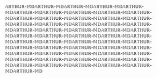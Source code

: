𝔸ℝ𝕋ℍ𝕌ℝ-𝕄𝔻𝔸ℝ𝕋ℍ𝕌ℝ-𝕄𝔻𝔸ℝ𝕋ℍ𝕌ℝ-𝕄𝔻𝔸ℝ𝕋ℍ𝕌ℝ-𝕄𝔻𝔸ℝ𝕋ℍ𝕌ℝ-𝕄𝔻𝔸ℝ𝕋ℍ𝕌ℝ-𝕄𝔻𝔸ℝ𝕋ℍ𝕌ℝ-𝕄𝔻𝔸ℝ𝕋ℍ𝕌ℝ-𝕄𝔻𝔸ℝ𝕋ℍ𝕌ℝ-𝕄𝔻𝔸ℝ𝕋ℍ𝕌ℝ-𝕄𝔻𝔸ℝ𝕋ℍ𝕌ℝ-𝕄𝔻𝔸ℝ𝕋ℍ𝕌ℝ-𝕄𝔻𝔸ℝ𝕋ℍ𝕌ℝ-𝕄𝔻𝔸ℝ𝕋ℍ𝕌ℝ-𝕄𝔻𝔸ℝ𝕋ℍ𝕌ℝ-𝕄𝔻𝔸ℝ𝕋ℍ𝕌ℝ-𝕄𝔻𝔸ℝ𝕋ℍ𝕌ℝ-𝕄𝔻𝔸ℝ𝕋ℍ𝕌ℝ-𝕄𝔻𝔸ℝ𝕋ℍ𝕌ℝ-𝕄𝔻𝔸ℝ𝕋ℍ𝕌ℝ-𝕄𝔻𝔸ℝ𝕋ℍ𝕌ℝ-𝕄𝔻𝔸ℝ𝕋ℍ𝕌ℝ-𝕄𝔻𝔸ℝ𝕋ℍ𝕌ℝ-𝕄𝔻𝔸ℝ𝕋ℍ𝕌ℝ-𝕄𝔻𝔸ℝ𝕋ℍ𝕌ℝ-𝕄𝔻𝔸ℝ𝕋ℍ𝕌ℝ-𝕄𝔻𝔸ℝ𝕋ℍ𝕌ℝ-𝕄𝔻𝔸ℝ𝕋ℍ𝕌ℝ-𝕄𝔻𝔸ℝ𝕋ℍ𝕌ℝ-𝕄𝔻𝔸ℝ𝕋ℍ𝕌ℝ-𝕄𝔻𝔸ℝ𝕋ℍ𝕌ℝ-𝕄𝔻𝔸ℝ𝕋ℍ𝕌ℝ-𝕄𝔻𝔸ℝ𝕋ℍ𝕌ℝ-𝕄𝔻𝔸ℝ𝕋ℍ𝕌ℝ-𝕄𝔻𝔸ℝ𝕋ℍ𝕌ℝ-𝕄𝔻𝔸ℝ𝕋ℍ𝕌ℝ-𝕄𝔻𝔸ℝ𝕋ℍ𝕌ℝ-𝕄𝔻𝔸ℝ𝕋ℍ𝕌ℝ-𝕄𝔻𝔸ℝ𝕋ℍ𝕌ℝ-𝕄𝔻𝔸ℝ𝕋ℍ𝕌ℝ-𝕄𝔻𝔸ℝ𝕋ℍ𝕌ℝ-𝕄𝔻𝔸ℝ𝕋ℍ𝕌ℝ-𝕄𝔻𝔸ℝ𝕋ℍ𝕌ℝ-𝕄𝔻𝔸ℝ𝕋ℍ𝕌ℝ-𝕄𝔻𝔸ℝ𝕋ℍ𝕌ℝ-𝕄𝔻𝔸ℝ𝕋ℍ𝕌ℝ-𝕄𝔻𝔸ℝ𝕋ℍ𝕌ℝ-𝕄𝔻𝔸ℝ𝕋ℍ𝕌ℝ-𝕄𝔻𝔸ℝ𝕋ℍ𝕌ℝ-𝕄𝔻𝔸ℝ𝕋ℍ𝕌ℝ-𝕄𝔻𝔸ℝ𝕋ℍ𝕌ℝ-𝕄𝔻𝔸ℝ𝕋ℍ𝕌ℝ-𝕄𝔻𝔸ℝ𝕋ℍ𝕌ℝ-𝕄𝔻𝔸ℝ𝕋ℍ𝕌ℝ-𝕄𝔻𝔸ℝ𝕋ℍ𝕌ℝ-𝕄𝔻𝔸ℝ𝕋ℍ𝕌ℝ-𝕄𝔻